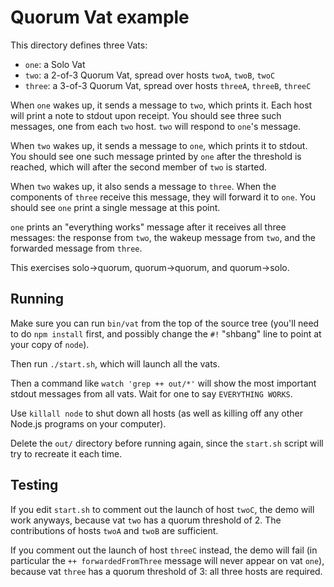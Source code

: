 # Quorum Vat example

This directory defines three Vats:

* `one`: a Solo Vat
* `two`: a 2-of-3 Quorum Vat, spread over hosts `twoA`, `twoB`, `twoC`
* `three`: a 3-of-3 Quorum Vat, spread over hosts `threeA`, `threeB`,
  `threeC`

When `one` wakes up, it sends a message to `two`, which prints it. Each host
will print a note to stdout upon receipt. You should see three such messages,
one from each `two` host. `two` will respond to `one`'s message.

When `two` wakes up, it sends a message to `one`, which prints it to stdout.
You should see one such message printed by `one` after the threshold is
reached, which will after the second member of `two` is started.

When `two` wakes up, it also sends a message to `three`. When the components
of `three` receive this message, they will forward it to `one`. You should
see `one` print a single message at this point.

`one` prints an "everything works" message after it receives all three
messages: the response from `two`, the wakeup message from `two`, and the
forwarded message from `three`.

This exercises solo->quorum, quorum->quorum, and quorum->solo.

## Running

Make sure you can run `bin/vat` from the top of the source tree (you'll need
to do `npm install` first, and possibly change the `#!` "shbang" line to
point at your copy of `node`).

Then run `./start.sh`, which will launch all the vats.

Then a command like `watch 'grep ++ out/*'` will show the most important
stdout messages from all vats. Wait for one to say `EVERYTHING WORKS`.

Use `killall node` to shut down all hosts (as well as killing off any other
Node.js programs on your computer).

Delete the `out/` directory before running again, since the `start.sh` script
will try to recreate it each time.

## Testing

If you edit `start.sh` to comment out the launch of host `twoC`, the demo
will work anyways, because vat `two` has a quorum threshold of 2. The
contributions of hosts `twoA` and `twoB` are sufficient.

If you comment out the launch of host `threeC` instead, the demo will fail
(in particular the `++ forwardedFromThree` message will never appear on vat
`one`), because vat `three` has a quorum threshold of 3: all three hosts are
required.
